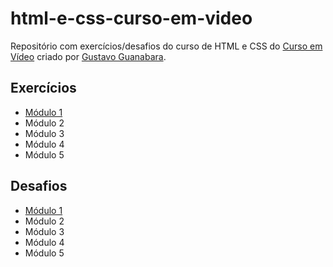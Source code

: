 #  html-e-css-curso-em-video

Repositório com exercícios/desafios do curso de HTML e CSS do [Curso em Vídeo](https://www.cursoemvideo.com/) criado por [Gustavo Guanabara](https://github.com/gustavoguanabara).

## Exercícios
- [Módulo 1](https://github.com/ADMVicli/html-e-css-curso-em-video/tree/main/M%C3%B3dulo%201/Desafios)
- Módulo 2
- Módulo 3
- Módulo 4
- Módulo 5 

## Desafios
- [Módulo 1](https://github.com/ADMVicli/html-e-css-curso-em-video/tree/main/M%C3%B3dulo%201/Exerc%C3%ADcios)
- Módulo 2
- Módulo 3
- Módulo 4
- Módulo 5 